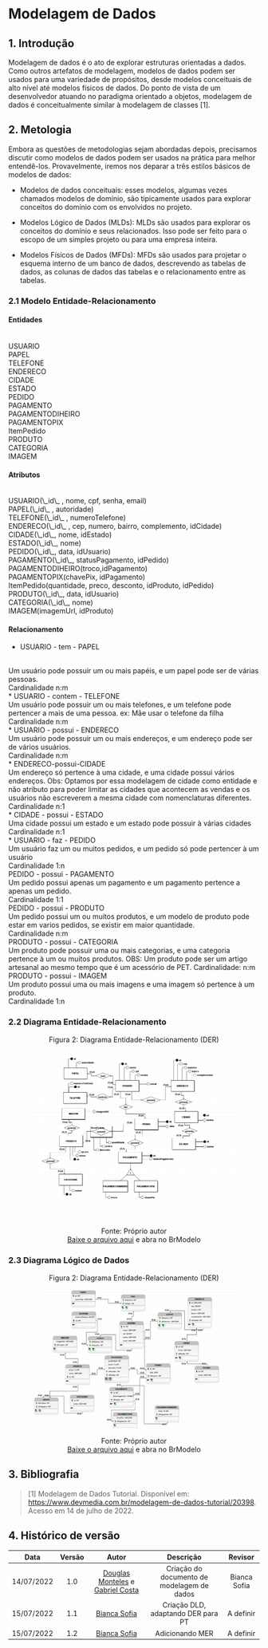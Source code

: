 # Modelagem de Dados

## 1. Introdução
Modelagem de dados é o ato de explorar estruturas orientadas a dados. Como outros artefatos de modelagem, modelos de dados podem ser usados para uma variedade de propósitos, desde modelos conceituais de alto nível até modelos físicos de dados. Do ponto de vista de um desenvolvedor atuando no paradigma orientado a objetos, modelagem de dados é conceitualmente similar à modelagem de classes [1].

## 2. Metologia
Embora as questões de metodologias sejam abordadas depois, precisamos discutir como modelos de dados podem ser usados na prática para melhor entendê-los. Provavelmente, iremos nos deparar a três estilos básicos de modelos de dados:

- Modelos de dados conceituais: esses modelos, algumas vezes chamados modelos de domínio, são tipicamente usados para explorar conceitos do domínio com os envolvidos no projeto.
  
- Modelos Lógico de Dados (MLDs): MLDs são usados para explorar os conceitos do domínio e seus relacionados. Isso pode ser feito para o escopo de um simples projeto ou para uma empresa inteira. 

- Modelos Físicos de Dados (MFDs): MFDs são usados para projetar o esquema interno de um banco de dados, descrevendo as tabelas de dados, as colunas de dados das tabelas e o relacionamento entre as tabelas. 

### 2.1 Modelo Entidade-Relacionamento
  
#### Entidades
<br> 
USUARIO
<br>
PAPEL
<br>
TELEFONE
<br>
ENDERECO
<br>
CIDADE
<br>
ESTADO
<br>
PEDIDO
<br>
PAGAMENTO
<br>
PAGAMENTODIHEIRO
<br>
PAGAMENTOPIX
<br>
ItemPedido
<br>
PRODUTO
<br>
CATEGORIA
<br>
IMAGEM

#### Atributos

<br> 
USUARIO(\_id\_ , nome, cpf, senha, email)
<br>
PAPEL(\_id\_ , autoridade)
<br>
TELEFONE(\_id\_ , numeroTelefone)
<br>
ENDERECO(\_id\_ , cep, numero, bairro, complemento, idCidade)
<br>
CIDADE(\_id\_, nome, idEstado)
<br>
ESTADO(\_id\_, nome)
<br>
PEDIDO(\_id\_, data, idUsuario)
<br>
PAGAMENTO(\_id\_, statusPagamento, idPedido)
<br>
PAGAMENTODIHEIRO(troco,idPagamento)
<br>
PAGAMENTOPIX(chavePix, idPagamento)
<br>
ItemPedido(quantidade, preco, desconto, idProduto, idPedido)
<br>
PRODUTO(\_id\_, data, idUsuario)
<br>
CATEGORIA(\_id\_, nome)
<br>
IMAGEM(imagemUrl, idProduto)
<br>

#### Relacionamento
* USUARIO - tem - PAPEL
<br>
Um usuário pode possuir um ou mais papéis, e um papel pode ser de várias pessoas.
<br>
Cardinalidade n:m
<br>
* USUARIO - contem - TELEFONE
<br>
Um usuário pode possuir um ou mais telefones, e um telefone pode pertencer a mais de uma pessoa. ex: Mãe usar o telefone da filha
<br>
Cardinalidade n:m
<br>
* USUARIO - possui - ENDERECO
<br>
Um usuário pode possuir um ou mais endereços, e um endereço pode ser de vários usuários.
<br>
Cardinalidade n:m
<br>
* ENDERECO-possui-CIDADE
<br>
Um endereço só pertence à uma cidade, e uma cidade possui vários endereços.
Obs: Optamos por essa modelagem de cidade como entidade e não atributo para poder limitar as cidades que acontecem
as vendas e os usuários não escreverem a mesma cidade com nomenclaturas diferentes.
<br>
Cardinalidade n:1
<br>
* CIDADE - possui - ESTADO
<br>
Uma cidade possui um estado e um estado pode possuir à várias cidades
<br>
Cardinalidade n:1
<br>
* USUARIO - faz - PEDIDO
<br>
Um usuário faz um ou muitos pedidos, e um pedido só pode pertencer à um  usuário
<br>
Cardinalidade 1:n
<br>
PEDIDO - possui - PAGAMENTO
<br>
Um pedido possui apenas um pagamento e um pagamento pertence a apenas um pedido. 
<br>
Cardinalidade 1:1
<br>
PEDIDO - possui - PRODUTO
<br>
Um pedido possui um ou muitos produtos, e um modelo de produto pode estar em varios pedidos, se existir em maior quantidade.
<br>
Cardinalidade n:m
<br>
PRODUTO - possui - CATEGORIA
<br>
Um produto pode possuir uma ou mais categorias, e uma categoria pertence à um ou muitos produtos. OBS: 
Um produto pode ser um artigo artesanal ao mesmo tempo que é um acessório de PET.
Cardinalidade: n:m
<br>
PRODUTO - possui - IMAGEM
<br>
Um produto possui uma ou mais imagens e uma imagem só pertence à um produto.
<br>
Cardinalidade 1:n

### 2.2 Diagrama Entidade-Relacionamento

<figure>
  <figcaption style="text-align: center !important">
    Figura 2: Diagrama Entidade-Relacionamento (DER)
  </figcaption>

  ![Diagrama de Classes](../img/Diagramas/DER.png)

  <figcaption style="text-align: center !important">
    Fonte: Próprio autor<br>
    <a href="../../docs/img/Diagramas/DiagramaEntidadeRelacionamento.brM3" download>Baixe o arquivo aqui</a> e abra no BrModelo
  </figcaption>
</figure>

### 2.3 Diagrama Lógico de Dados
<figure>
  <figcaption style="text-align: center !important">
    Figura 2: Diagrama Entidade-Relacionamento (DER)
  </figcaption>

  ![Diagrama de Classes](../img/Diagramas/DLD.png)

  <figcaption style="text-align: center !important">
    Fonte: Próprio autor<br>
    <a href="../../docs/img/Diagramas/DiagramaLogicoDados.brM3" download>Baixe o arquivo aqui</a> e abra no BrModelo
  </figcaption>
</figure>



## 3. Bibliografia

> [1] Modelagem de Dados Tutorial. Disponível em: <https://www.devmedia.com.br/modelagem-de-dados-tutorial/20398>. Acesso em 14 de julho de 2022.

## 4. Histórico de versão
| Data | Versão | Autor | Descrição | Revisor |
| :-: | :-: | :-: | :-: | :-: |
| 14/07/2022 | 1.0 | [Douglas Monteles](https://github.com/DouglasMonteles) e [Gabriel Costa](https://github.com/GabrielCostaDeOliveira) | Criação do documento de modelagem de dados |Bianca Sofia |
| 15/07/2022 | 1.1 | [Bianca Sofia](https://github.com/biancasofia)| Criação DLD, adaptando DER para PT | A definir |
| 15/07/2022 | 1.2 | [Bianca Sofia](https://github.com/biancasofia)| Adicionando MER | A definir |